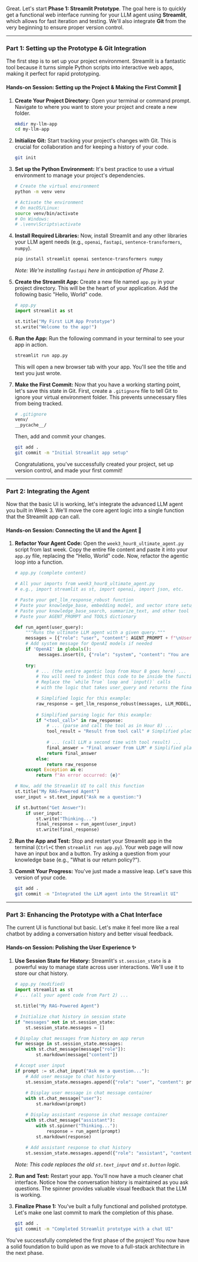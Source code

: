 Great. Let's start **Phase 1: Streamlit Prototype**. The goal here is to quickly get a functional web interface running for your LLM agent using **Streamlit**, which allows for fast iteration and testing. We'll also integrate **Git** from the very beginning to ensure proper version control.

-----

### Part 1: Setting up the Prototype & Git Integration

The first step is to set up your project environment. Streamlit is a fantastic tool because it turns simple Python scripts into interactive web apps, making it perfect for rapid prototyping.

#### **Hands-on Session: Setting up the Project & Making the First Commit** 🚀

1.  **Create Your Project Directory:** Open your terminal or command prompt. Navigate to where you want to store your project and create a new folder.

    ```bash
    mkdir my-llm-app
    cd my-llm-app
    ```

2.  **Initialize Git:** Start tracking your project's changes with Git. This is crucial for collaboration and for keeping a history of your code.

    ```bash
    git init
    ```

3.  **Set up the Python Environment:** It's best practice to use a virtual environment to manage your project's dependencies.

    ```bash
    # Create the virtual environment
    python -m venv venv

    # Activate the environment
    # On macOS/Linux:
    source venv/bin/activate
    # On Windows:
    # .\venv\Scripts\activate
    ```

4.  **Install Required Libraries:** Now, install Streamlit and any other libraries your LLM agent needs (e.g., `openai`, `fastapi`, `sentence-transformers`, `numpy`).

    ```bash
    pip install streamlit openai sentence-transformers numpy
    ```

    *Note: We're installing `fastapi` here in anticipation of Phase 2.*

5.  **Create the Streamlit App:** Create a new file named `app.py` in your project directory. This will be the heart of your application. Add the following basic "Hello, World" code.

    ```python
    # app.py
    import streamlit as st

    st.title("My First LLM App Prototype")
    st.write("Welcome to the app!")
    ```

6.  **Run the App:** Run the following command in your terminal to see your app in action.

    ```bash
    streamlit run app.py
    ```

    This will open a new browser tab with your app. You'll see the title and text you just wrote.

7.  **Make the First Commit:** Now that you have a working starting point, let's save this state in Git. First, create a `.gitignore` file to tell Git to ignore your virtual environment folder. This prevents unnecessary files from being tracked.

    ```bash
    # .gitignore
    venv/
    __pycache__/
    ```

    Then, add and commit your changes.

    ```bash
    git add .
    git commit -m "Initial Streamlit app setup"
    ```

    Congratulations, you've successfully created your project, set up version control, and made your first commit\!

-----

### Part 2: Integrating the Agent

Now that the basic UI is working, let's integrate the advanced LLM agent you built in Week 3. We'll move the core agent logic into a single function that the Streamlit app can call.

#### **Hands-on Session: Connecting the UI and the Agent** 🔗

1.  **Refactor Your Agent Code:** Open the `week3_hour8_ultimate_agent.py` script from last week. Copy the entire file content and paste it into your `app.py` file, replacing the "Hello, World" code. Now, refactor the agentic loop into a function.

    ```python
    # app.py (complete content)

    # All your imports from week3_hour8_ultimate_agent.py
    # e.g., import streamlit as st, import openai, import json, etc.

    # Paste your get_llm_response_robust function
    # Paste your knowledge_base, embedding model, and vector store setup
    # Paste your knowledge_base_search, summarize_text, and other tool functions
    # Paste your AGENT_PROMPT and TOOLS dictionary

    def run_agent(user_query):
        """Runs the ultimate LLM agent with a given query."""
        messages = [{"role": "user", "content": AGENT_PROMPT + f"\nUser Question: {user_query}"}]
        # Add system message for OpenAI models if needed
        if 'OpenAI' in globals():
             messages.insert(0, {"role": "system", "content": "You are a helpful assistant with access to tools."})
        
        try:
            # ... (the entire agentic loop from Hour 8 goes here) ...
            # You will need to indent this code to be inside the function.
            # Replace the `while True` loop and `input()` calls
            # with the logic that takes user_query and returns the final answer.

            # Simplified logic for this example:
            raw_response = get_llm_response_robust(messages, LLM_MODEL, temp=0.0)
            
            # Simplified parsing logic for this example:
            if "<tool_call>" in raw_response:
                # ... (parse and call the tool as in Hour 8) ...
                tool_result = "Result from tool call" # Simplified placeholder
                
                # ... (call LLM a second time with tool result) ...
                final_answer = "Final answer from LLM" # Simplified placeholder
                return final_answer
            else:
                return raw_response
        except Exception as e:
            return f"An error occurred: {e}"

    # Now, add the Streamlit UI to call this function
    st.title("My RAG-Powered Agent")
    user_input = st.text_input("Ask me a question:")

    if st.button("Get Answer"):
        if user_input:
            st.write("Thinking...")
            final_response = run_agent(user_input)
            st.write(final_response)
    ```

2.  **Run the App and Test:** Stop and restart your Streamlit app in the terminal (`Ctrl+C` then `streamlit run app.py`). Your web page will now have an input box and a button. Try asking a question from your knowledge base (e.g., "What is our return policy?").

3.  **Commit Your Progress:** You've just made a massive leap. Let's save this version of your code.

    ```bash
    git add .
    git commit -m "Integrated the LLM agent into the Streamlit UI"
    ```

-----

### Part 3: Enhancing the Prototype with a Chat Interface

The current UI is functional but basic. Let's make it feel more like a real chatbot by adding a conversation history and better visual feedback.

#### **Hands-on Session: Polishing the User Experience** ✨

1.  **Use Session State for History:** Streamlit's `st.session_state` is a powerful way to manage state across user interactions. We'll use it to store our chat history.

    ```python
    # app.py (modified)
    import streamlit as st
    # ... (all your agent code from Part 2) ...

    st.title("My RAG-Powered Agent")

    # Initialize chat history in session state
    if "messages" not in st.session_state:
        st.session_state.messages = []

    # Display chat messages from history on app rerun
    for message in st.session_state.messages:
        with st.chat_message(message["role"]):
            st.markdown(message["content"])

    # Accept user input
    if prompt := st.chat_input("Ask me a question..."):
        # Add user message to chat history
        st.session_state.messages.append({"role": "user", "content": prompt})
        
        # Display user message in chat message container
        with st.chat_message("user"):
            st.markdown(prompt)

        # Display assistant response in chat message container
        with st.chat_message("assistant"):
            with st.spinner("Thinking..."):
                response = run_agent(prompt)
            st.markdown(response)
        
        # Add assistant response to chat history
        st.session_state.messages.append({"role": "assistant", "content": response})
    ```

    *Note: This code replaces the old `st.text_input` and `st.button` logic.*

2.  **Run and Test:** Restart your app. You'll now have a much cleaner chat interface. Notice how the conversation history is maintained as you ask questions. The spinner provides valuable visual feedback that the LLM is working.

3.  **Finalize Phase 1:** You've built a fully functional and polished prototype. Let's make one last commit to mark the completion of this phase.

    ```bash
    git add .
    git commit -m "Completed Streamlit prototype with a chat UI"
    ```

You've successfully completed the first phase of the project\! You now have a solid foundation to build upon as we move to a full-stack architecture in the next phase.